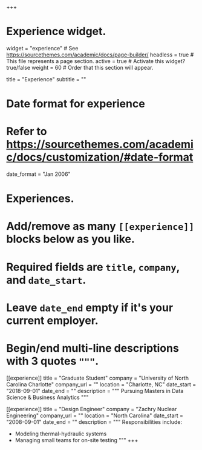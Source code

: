 +++
# Experience widget.
widget = "experience"  # See https://sourcethemes.com/academic/docs/page-builder/
headless = true  # This file represents a page section.
active = true  # Activate this widget? true/false
weight = 60  # Order that this section will appear.

title = "Experience"
subtitle = ""

# Date format for experience
#   Refer to https://sourcethemes.com/academic/docs/customization/#date-format
date_format = "Jan 2006"

# Experiences.
#   Add/remove as many `[[experience]]` blocks below as you like.
#   Required fields are `title`, `company`, and `date_start`.
#   Leave `date_end` empty if it's your current employer.
#   Begin/end multi-line descriptions with 3 quotes `"""`.

[[experience]]
  title = "Graduate Student"
  company = "University of North Carolina Charlotte"
  company_url = ""
  location = "Charlotte, NC"
  date_start = "2018-09-01"
  date_end = ""
  description = """
  Pursuing Masters in Data Science & Business Analytics
  """

[[experience]]
  title = "Design Engineer"
  company = "Zachry Nuclear Engineering"
  company_url = ""
  location = "North Carolina"
  date_start = "2008-09-01"
  date_end = ""
  description = """
  Responsibilities include:
  
  * Modeling thermal-hydraulic systems
  * Managing small teams for on-site testing
  """
+++
